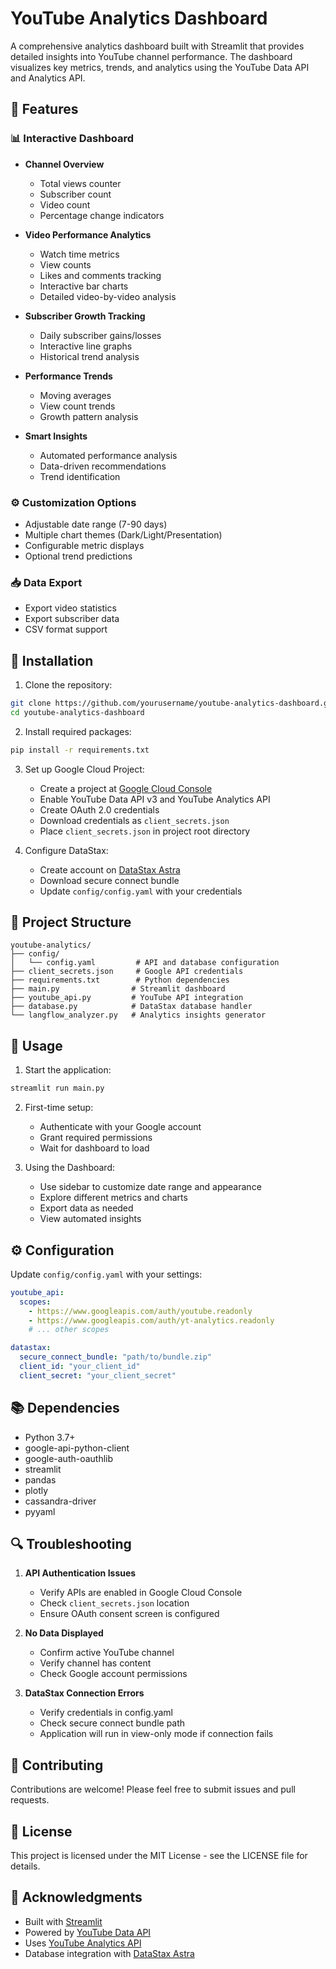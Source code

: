 # YouTube Analytics Dashboard

A comprehensive analytics dashboard built with Streamlit that provides detailed insights into YouTube channel performance. The dashboard visualizes key metrics, trends, and analytics using the YouTube Data API and Analytics API.

## 🌟 Features

### 📊 Interactive Dashboard
- **Channel Overview**
  - Total views counter
  - Subscriber count
  - Video count
  - Percentage change indicators

- **Video Performance Analytics**
  - Watch time metrics
  - View counts
  - Likes and comments tracking
  - Interactive bar charts
  - Detailed video-by-video analysis

- **Subscriber Growth Tracking**
  - Daily subscriber gains/losses
  - Interactive line graphs
  - Historical trend analysis

- **Performance Trends**
  - Moving averages
  - View count trends
  - Growth pattern analysis

- **Smart Insights**
  - Automated performance analysis
  - Data-driven recommendations
  - Trend identification

### ⚙️ Customization Options
- Adjustable date range (7-90 days)
- Multiple chart themes (Dark/Light/Presentation)
- Configurable metric displays
- Optional trend predictions

### 📥 Data Export
- Export video statistics
- Export subscriber data
- CSV format support

## 🚀 Installation

1. Clone the repository:
```bash
git clone https://github.com/yourusername/youtube-analytics-dashboard.git
cd youtube-analytics-dashboard
```

2. Install required packages:
```bash
pip install -r requirements.txt
```

3. Set up Google Cloud Project:
   - Create a project at [Google Cloud Console](https://console.cloud.google.com)
   - Enable YouTube Data API v3 and YouTube Analytics API
   - Create OAuth 2.0 credentials
   - Download credentials as `client_secrets.json`
   - Place `client_secrets.json` in project root directory

4. Configure DataStax:
   - Create account on [DataStax Astra](https://astra.datastax.com)
   - Download secure connect bundle
   - Update `config/config.yaml` with your credentials

## 📁 Project Structure
```
youtube-analytics/
├── config/
│   └── config.yaml         # API and database configuration
├── client_secrets.json     # Google API credentials
├── requirements.txt        # Python dependencies
├── main.py                # Streamlit dashboard
├── youtube_api.py         # YouTube API integration
├── database.py            # DataStax database handler
└── langflow_analyzer.py   # Analytics insights generator
```

## 🔧 Usage

1. Start the application:
```bash
streamlit run main.py
```

2. First-time setup:
   - Authenticate with your Google account
   - Grant required permissions
   - Wait for dashboard to load

3. Using the Dashboard:
   - Use sidebar to customize date range and appearance
   - Explore different metrics and charts
   - Export data as needed
   - View automated insights

## ⚙️ Configuration

Update `config/config.yaml` with your settings:
```yaml
youtube_api:
  scopes:
    - https://www.googleapis.com/auth/youtube.readonly
    - https://www.googleapis.com/auth/yt-analytics.readonly
    # ... other scopes

datastax:
  secure_connect_bundle: "path/to/bundle.zip"
  client_id: "your_client_id"
  client_secret: "your_client_secret"
```

## 📚 Dependencies

- Python 3.7+
- google-api-python-client
- google-auth-oauthlib
- streamlit
- pandas
- plotly
- cassandra-driver
- pyyaml

## 🔍 Troubleshooting

1. **API Authentication Issues**
   - Verify APIs are enabled in Google Cloud Console
   - Check `client_secrets.json` location
   - Ensure OAuth consent screen is configured

2. **No Data Displayed**
   - Confirm active YouTube channel
   - Verify channel has content
   - Check Google account permissions

3. **DataStax Connection Errors**
   - Verify credentials in config.yaml
   - Check secure connect bundle path
   - Application will run in view-only mode if connection fails

## 🤝 Contributing

Contributions are welcome! Please feel free to submit issues and pull requests.

## 📄 License

This project is licensed under the MIT License - see the LICENSE file for details.

## 🙏 Acknowledgments

- Built with [Streamlit](https://streamlit.io/)
- Powered by [YouTube Data API](https://developers.google.com/youtube/v3)
- Uses [YouTube Analytics API](https://developers.google.com/youtube/analytics)
- Database integration with [DataStax Astra](https://astra.datastax.com/)
